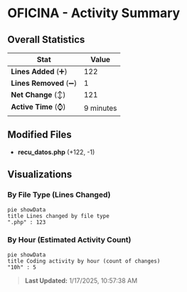 # OFICINA - Activity Summary 

## Overall Statistics

| Stat                   | Value                                                             |
| ---------------------- | ----------------------------------------------------------------- |
| **Lines Added** (➕)   | 122                                          |
| **Lines Removed** (➖) | 1                                        |
| **Net Change** (↕)    | 121                |
| **Active Time** (⌚)   | 9 minutes |


## Modified Files
- **recu_datos.php** (+122, -1)

## Visualizations

### By File Type (Lines Changed)

```mermaid
pie showData
title Lines changed by file type
".php" : 123
```

### By Hour (Estimated Activity Count)

```mermaid
pie showData
title Coding activity by hour (count of changes)
"10h" : 5
```


> **Last Updated:** 1/17/2025, 10:57:38 AM